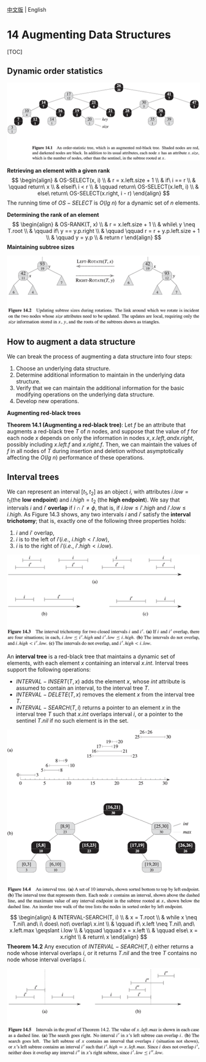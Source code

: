 [中文版](chapter14_zh.md) | English

# 14 Augmenting Data Structures

[TOC]



## Dynamic order statistics

![14_1](res/14_1.png)

**Retrieving an element with a given rank**
$$
\begin{align}
& OS-SELECT(x, i) \\
& r = x.left.size + 1 \\
& if\ i == r \\
& \qquad return\ x \\
& elseif\ i < r \\
& \qquad return\ OS-SELECT(x.left, i) \\
& else\ return\ OS-SELECT(x.right, i - r)
\end{align}
$$
The running time of $OS-SELECT$ is $O(lg\ n)$ for a dynamic set of $n$ elements.

**Determining the rank of an element**
$$
\begin{align}
& OS-RANK(T, x) \\
& r = x.left.size + 1 \\
& while\ y \neq T.root \\
& \qquad if\ y == y.p.right \\
& \qquad \qquad r = r + y.p.left.size + 1 \\
& \qquad y = y.p \\
& return r
\end{align}
$$
**Maintaining subtree sizes**

![14_2](res/14_2.png)



## How to augment a data structure

We can break the process of augmenting a data structure into four steps:

1. Choose an underlying data structure.
2. Determine additional information to maintain in the underlying data structure.
3. Verify that we can maintain the additional information for the basic modifying operations on the underlying data structure.
4. Develop new operations.

**Augmenting red-black trees**

**Theorem 14.1 (Augmenting a red-black tree)**: Let $f$ be an attribute that augments a red-black tree $T$ of $n$ nodes, and suppose that the value of $f$ for each node $x$ depends on only the information in nodes $x, x.left, and x.right$, possibly including $x.left.f$ and $x.right.f$. Then, we can maintain the values of $f$ in all nodes of $T$ during insertion and deletion without asymptotically affecting the $O(lg\ n)$ performance of these operations.



## Interval trees

We can represent an interval $[t_1, t_2]$ as an object $i$, with attributes $i.low = t_1$(the **low endpoint**) and $i.high = t_2$ (the **high endpoint**). We say that intervals $i$ and $i'$ **overlap** if $i \cap i' \neq \phi$, that is, if $i.low \leq i'.high$ and $i'.low \leq i.high$. As Figure 14.3 shows, any two intervals $i$ and $i'$ satisfy the **interval trichotomy**; that is, exactly one of the following three properties holds:

1. $i$ and $i'$ overlap,
2. $i$ is to the left of $i'(i.e.,\ i.high < i'.low)$,
3. $i$ is to the right of $i'(i.e.,\ i'.high < i.low)$.

![14_3](res/14_3.png)

An **interval tree** is a red-black tree that maintains a dynamic set of elements, with each element $x$ containing an interval $x.int$. Interval trees support the following operations:

- $INTERVAL-INSERT(T, x)$ adds the element $x$, whose $int$ attribute is assumed to contain an interval, to the interval tree $T$.
- $INTERVAL-DELETE(T, x)$ removes the element $x$ from the interval tree $T$.
- $INTERVAL-SEARCH(T, i)$ returns a pointer to an element $x$ in the interval tree $T$ such that $x.int$ overlaps interval $i$, or a pointer to the sentinel $T.nil$ if no such element is in the set.

![14_4](res/14_4.png)
$$
\begin{align}
& INTERVAL-SEARCH(T, i) \\
& x = T.root \\
& while x \neq T.nil\ and\ i\ does\ not\ overlap\ x.int \\
& \qquad if\ x.left \neq T.nil\ and\ x.left.max \geqslant i.low \\
& \qquad \qquad x = x.left \\
& \qquad else\ x = x.right \\
& return\ x
\end{align}
$$
**Theorem 14.2** Any execution of $INTERVAL-SEARCH(T, i)$ either returns a node whose interval overlaps $i$, or it returns $T.nil$ and the tree $T$ contains no node whose interval overlaps $i$.

![14_5](res/14_5.png)